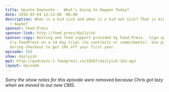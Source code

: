```yaml
---
title: Upvote Downvote -  What’s Going to Happen Today?
date: 2016-03-04 12:11:00 -06:00
description: When is a kid sick and when is a kid not sick? That is kinda the question
  - maybe?
sponsor: Feed.Press
sponsor-link: http://feed.press/dailyish
sponsor-copy: Hosting and feed support provided by Feed.Press.  Sign-up today and
  try FeedPress on a 14 day trial (no contracts or commitments). Use promo code "dailyish"
  during checkout to get 10% off your first year.
episode: 163
show: dailyish
mp3: http://podcasts-1.feedpress.co/10587/dailyish-163.mp3
layout: episode
---
```


<em>Sorry the show notes for this episode were removed because Chris got lazy when we moved to our new CMS</em>.
